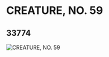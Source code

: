 # CREATURE, NO. 59
## 33774
![CREATURE, NO. 59](https://lc-www-live-s.legocdn.com/media/bricks/5/2/6190297.jpg)